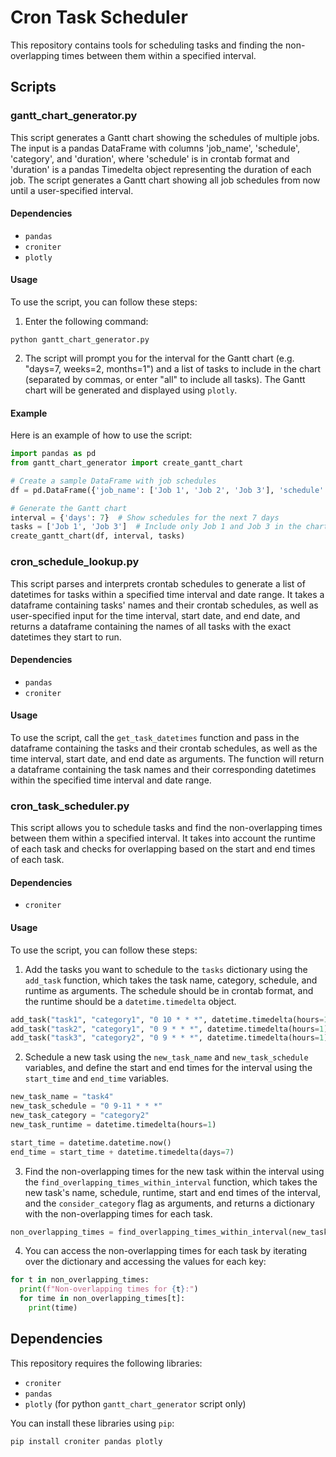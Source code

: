 # Cron Task Scheduler

This repository contains tools for scheduling tasks and finding the non-overlapping times between them within a specified interval.

## Scripts

### gantt_chart_generator.py

This script generates a Gantt chart showing the schedules of multiple jobs. The input is a pandas DataFrame with columns 'job_name', 'schedule', 'category', and 'duration', where 'schedule' is in crontab format and 'duration' is a pandas Timedelta object representing the duration of each job. The script generates a Gantt chart showing all job schedules from now until a user-specified interval.

#### Dependencies

- `pandas`
- `croniter`
- `plotly`

#### Usage

To use the script, you can follow these steps:

1. Enter the following command:
```
python gantt_chart_generator.py
```

2. The script will prompt you for the interval for the Gantt chart (e.g. "days=7, weeks=2, months=1") and a list of tasks to include in the chart (separated by commas, or enter "all" to include all tasks). The Gantt chart will be generated and displayed using `plotly`.

#### Example

Here is an example of how to use the script:
```python
import pandas as pd
from gantt_chart_generator import create_gantt_chart

# Create a sample DataFrame with job schedules
df = pd.DataFrame({'job_name': ['Job 1', 'Job 2', 'Job 3'], 'schedule': ['0 0 * * *', '0 0 * * 1', '0 0 * * 2'], 'category': ['category1', 'category1', 'category2'],'duration': [pd.Timedelta(minutes=60), pd.Timedelta(minutes=30), pd.Timedelta(minutes=45)]})

# Generate the Gantt chart
interval = {'days': 7}  # Show schedules for the next 7 days
tasks = ['Job 1', 'Job 3']  # Include only Job 1 and Job 3 in the chart
create_gantt_chart(df, interval, tasks)
```

### cron_schedule_lookup.py

This script parses and interprets crontab schedules to generate a list of datetimes for tasks within a specified time interval and date range. It takes a dataframe containing tasks' names and their crontab schedules, as well as user-specified input for the time interval, start date, and end date, and returns a dataframe containing the names of all tasks with the exact datetimes they start to run.

#### Dependencies

- `pandas`
- `croniter`

#### Usage

To use the script, call the `get_task_datetimes` function and pass in the dataframe containing the tasks and their crontab schedules, as well as the time interval, start date, and end date as arguments. The function will return a dataframe containing the task names and their corresponding datetimes within the specified time interval and date range.

### cron_task_scheduler.py

This script allows you to schedule tasks and find the non-overlapping times between them within a specified interval. It takes into account the runtime of each task and checks for overlapping based on the start and end times of each task.

#### Dependencies

- `croniter`

#### Usage

To use the script, you can follow these steps:

1. Add the tasks you want to schedule to the `tasks` dictionary using the `add_task` function, which takes the task name, category, schedule, and runtime as arguments. The schedule should be in crontab format, and the runtime should be a `datetime.timedelta` object.
```python
add_task("task1", "category1", "0 10 * * *", datetime.timedelta(hours=1))
add_task("task2", "category1", "0 9 * * *", datetime.timedelta(hours=1))
add_task("task3", "category2", "0 9 * * *", datetime.timedelta(hours=1))
```

2. Schedule a new task using the `new_task_name` and `new_task_schedule` variables, and define the start and end times for the interval using the `start_time` and `end_time` variables.
```python
new_task_name = "task4"
new_task_schedule = "0 9-11 * * *"
new_task_category = "category2"
new_task_runtime = datetime.timedelta(hours=1)

start_time = datetime.datetime.now()
end_time = start_time + datetime.timedelta(days=7)
```

3. Find the non-overlapping times for the new task within the interval using the `find_overlapping_times_within_interval` function, which takes the new task's name, schedule, runtime, start and end times of the interval, and the `consider_category` flag as arguments, and returns a dictionary with the non-overlapping times for each task.
```python
non_overlapping_times = find_overlapping_times_within_interval(new_task_name, new_task_schedule, new_task_category, new_task_runtime, start_time, end_time, consider_category)
```

4. You can access the non-overlapping times for each task by iterating over the dictionary and accessing the values for each key:
```python
for t in non_overlapping_times:
  print(f"Non-overlapping times for {t}:")
  for time in non_overlapping_times[t]:
    print(time)
```

## Dependencies

This repository requires the following libraries:
- `croniter`
- `pandas`
- `plotly` (for python `gantt_chart_generator` script only)

You can install these libraries using `pip`:
```
pip install croniter pandas plotly
```